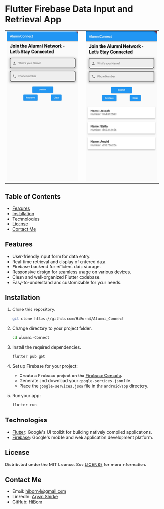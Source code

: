 # Flutter Firebase Data Input and Retrieval App

<p align="center">
  <table>
    <tr>
      <td style="padding-right: 20px;">
        <img src="assets/images/home.jpg" alt="App Screenshot 1" width="480">
      </td>
      <td>
        <img src="assets/images/dynamic_retrieve.jpg" alt="App Screenshot 2" width="480">
      </td>
    </tr>
  </table>
</p>

## Table of Contents

- [Features](#features)
- [Installation](#installation)
- [Technologies](#technologies)
- [License](#license)
- [Contact Me](#contact-me)

## Features

- User-friendly input form for data entry.
- Real-time retrieval and display of entered data.
- Firebase backend for efficient data storage.
- Responsive design for seamless usage on various devices.
- Clean and well-organized Flutter codebase.
- Easy-to-understand and customizable for your needs.

## Installation

1. Clone this repository.
   ```sh
   git clone https://github.com/HiBorn4/Alumni_Connect
   ```

2. Change directory to your project folder.
   ```sh
   cd Alumni-Connect
   ```

3. Install the required dependencies.
   ```sh
   flutter pub get
   ```

4. Set up Firebase for your project:
   - Create a Firebase project on the [Firebase Console](https://console.firebase.google.com/).
   - Generate and download your `google-services.json` file.
   - Place the `google-services.json` file in the `android/app` directory.

5. Run your app:
   ```sh
   flutter run
   ```

## Technologies

- [Flutter](https://flutter.dev/): Google's UI toolkit for building natively compiled applications.
- [Firebase](https://firebase.google.com/): Google's mobile and web application development platform.

## License

Distributed under the MIT License. See [LICENSE](LICENSE) for more information.

## Contact Me

- Email: hiborn4@gmail.com
- LinkedIn: [Aryan Shirke](https://www.linkedin.com/in/aryan-shirke/)
- GitHub: [HiBorn](https://github.com/HiBorn4)
